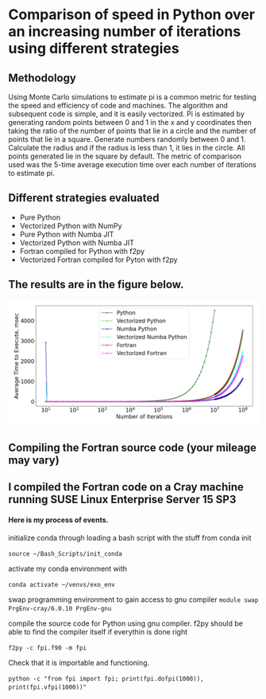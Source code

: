 # Comparison of speed in Python over an increasing number of iterations using different strategies

## Methodology
Using Monte Carlo simulations to estimate pi is a common metric for testing the speed and efficiency of code and 
machines. The algorithm and subsequent code is simple, and it is easily vectorized. Pi is estimated by generating
random points between 0 and 1 in the x and y coordinates then taking the ratio of the number of points that lie in a 
circle and the number of points that lie in a square. Generate numbers randomly between 0 and 1. Calculate the radius 
and if the radius is less than 1, it lies in the circle. All points generated lie in the square by default. The metric 
of comparison used was the 5-time average execution time over each number of iterations to estimate pi.


## Different strategies evaluated
- Pure Python
- Vectorized Python with NumPy
- Pure Python with Numba JIT
- Vectorized Python with Numba JIT
- Fortran compiled for Python with f2py
- Vectorized Fortran compiled for Pyton with f2py

## The results are in the figure below.
![Alt text of the image](https://github.com/wmf54/py_speed_comp/blob/main/Timing_Image_V2.png)


## Compiling the Fortran source code (your mileage may vary)
## I compiled the Fortran code on a Cray machine running SUSE Linux Enterprise Server 15 SP3

#### Here is my process of events.
initialize conda through loading a bash script with the stuff from conda init

`source ~/Bash_Scripts/init_conda`

activate my conda environment with 

`conda activate ~/venvs/exo_env`

swap programming environment to gain access to gnu compiler
`module swap PrgEnv-cray/6.0.10 PrgEnv-gnu` 

compile the source code for Python using gnu compiler. f2py should be able to find the compiler itself if everythin is done right

`f2py -c fpi.f90 -m fpi`

Check that it is importable and functioning. 

`python -c "from fpi import fpi; print(fpi.dofpi(1000)), print(fpi.vfpi(1000))"`
